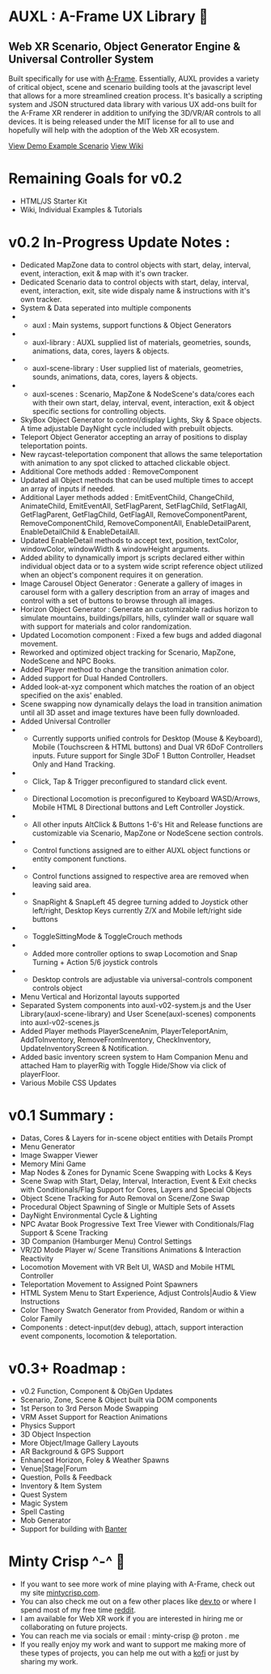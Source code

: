 # AUXL : A-Frame UX Library :palm_tree:

## Web XR Scenario, Object Generator Engine & Universal Controller System

Built specifically for use with [A-Frame](https://github.com/aframevr/). Essentially, AUXL provides a variety of critical object, scene and scenario building tools at the javascript level that allows for a more streamlined creation process. It's basically a scripting system and JSON structured data library with various UX add-ons built for the A-Frame XR renderer in addition to unifying the 3D/VR/AR controls to all devices. It is being released under the MIT license for all to use and hopefully will help with the adoption of the Web XR ecosystem.

[View Demo Example Scenario](https://minty-crisp.github.io/AUXL/)
[View Wiki](https://github.com/Minty-Crisp/AUXL/wiki)

# Remaining Goals for v0.2
- HTML/JS Starter Kit
- Wiki, Individual Examples & Tutorials

# v0.2 In-Progress Update Notes :
- Dedicated MapZone data to control objects with start, delay, interval, event, interaction, exit & map with it's own tracker. 
- Dedicated Scenario data to control objects with start, delay, interval, event, interaction, exit, site wide dispaly name & instructions with it's own tracker.
- System & Data seperated into multiple components
- - auxl : Main systems, support functions & Object Generators
- - auxl-library : AUXL supplied list of materials, geometries, sounds, animations, data, cores, layers & objects.
- - auxl-scene-library : User supplied list of materials, geometries, sounds, animations, data, cores, layers & objects.
- - auxl-scenes : Scenario, MapZone & NodeScene's data/cores each with their own start, delay, interval, event, interaction, exit & object specific sections for controlling objects.
- SkyBox Object Generator to control/display Lights, Sky & Space objects. A time adjustable DayNight cycle included with prebuilt objects.
- Teleport Object Generator accepting an array of positions to display teleportation points.
- New raycast-teleportation component that allows the same teleportation with animation to any spot clicked to attached clickable object.
- Additional Core methods added : RemoveComponent
- Updated all Object methods that can be used multiple times to accept an array of inputs if needed.
- Additional Layer methods added : EmitEventChild, ChangeChild, AnimateChild, EmitEventAll, SetFlagParent, SetFlagChild, SetFlagAll, GetFlagParent, GetFlagChild, GetFlagAll, RemoveComponentParent, RemoveComponentChild, RemoveComponentAll, EnableDetailParent, EnableDetailChild & EnableDetailAll.
- Updated EnableDetail methods to accept text, position, textColor, windowColor, windowWidth & windowHeight arguments.
- Added ability to dynamically import js scripts declared either within individual object data or to a system wide script reference object utilized when an object's component requires it on generation.
- Image Carousel Object Generator : Generate a gallery of images in carousel form with a gallery description from an array of images and control with a set of buttons to browse through all images.
- Horizon Object Generator : Generate an customizable radius horizon to simulate mountains, buildings/pillars, hills, cylinder wall or square wall with support for materials and color randomization.
- Updated Locomotion component : Fixed a few bugs and added diagonal movement.
- Reworked and optimized object tracking for Scenario, MapZone, NodeScene and NPC Books.
- Added Player method to change the transition animation color.
- Added support for Dual Handed Controllers.
- Added look-at-xyz component which matches the roation of an object specified on the axis' enabled.
- Scene swapping now dynamically delays the load in transition animation until all 3D asset and image textures have been fully downloaded.
- Added Universal Controller
- - Currently supports unified controls for Desktop (Mouse & Keyboard), Mobile (Touchscreen & HTML buttons) and Dual VR 6DoF Controllers inputs. Future support for Single 3DoF 1 Button Controller, Headset Only and Hand Tracking.
- - Click, Tap & Trigger preconfigured to standard click event.
- - Directional Locomotion is preconfigured to Keyboard WASD/Arrows, Mobile HTML 8 Directional buttons and Left Controller Joystick.
- - All other inputs AltClick & Buttons 1-6's Hit and Release functions are customizable via Scenario, MapZone or NodeScene section controls.
- - Control functions assigned are to either AUXL object functions or entity component functions.
- - Control functions assigned to respective area are removed when leaving said area.
- - SnapRight & SnapLeft 45 degree turning added to Joystick other left/right, Desktop Keys currently Z/X and Mobile left/right side buttons
- - ToggleSittingMode & ToggleCrouch methods
- - Added more controller options to swap Locomotion and Snap Turning + Action 5/6 joystick controls
- - Desktop controls are adjustable via universal-controls component controls object
- Menu Vertical and Horizontal layouts supported
- Separated System components into auxl-v02-system.js and the User Library(auxl-scene-library) and User Scene(auxl-scenes) components into auxl-v02-scenes.js
- Added Player methods PlayerSceneAnim, PlayerTeleportAnim, AddToInventory, RemoveFromInventory, CheckInventory, UpdateInventoryScreen & Notification.
- Added basic inventory screen system to Ham Companion Menu and attached Ham to playerRig with Toggle Hide/Show via click of playerFloor.
- Various Mobile CSS Updates

# v0.1 Summary :
- Datas, Cores & Layers for in-scene object entities with Details Prompt
- Menu Generator
- Image Swapper Viewer
- Memory Mini Game
- Map Nodes & Zones for Dynamic Scene Swapping with Locks & Keys
- Scene Swap with Start, Delay, Interval, Interaction, Event & Exit checks with Conditionals/Flag Support for Cores, Layers and Special Objects
- Object Scene Tracking for Auto Removal on Scene/Zone Swap
- Procedural Object Spawning of Single or Multiple Sets of Assets
- DayNight Environmental Cycle & Lighting
- NPC Avatar Book Progressive Text Tree Viewer with Conditionals/Flag Support & Scene Tracking
- 3D Companion (Hamburger Menu) Control Settings
- VR/2D Mode Player w/ Scene Transitions Animations & Interaction Reactivity
- Locomotion Movement with VR Belt UI, WASD and Mobile HTML Controller 
- Teleportation Movement to Assigned Point Spawners
- HTML System Menu to Start Experience, Adjust Controls|Audio & View Instructions
- Color Theory Swatch Generator from Provided, Random or within a Color Family
- Components : detect-input(dev debug), attach, support interaction event components, locomotion & teleportation.

# v0.3+ Roadmap :
- v0.2 Function, Component & ObjGen Updates
- Scenario, Zone, Scene & Object built via DOM components
- 1st Person to 3rd Person Mode Swapping
- VRM Asset Support for Reaction Animations
- Physics Support
- 3D Object Inspection
- More Object/Image Gallery Layouts
- AR Background & GPS Support
- Enhanced Horizon, Foley & Weather Spawns
- Venue|Stage|Forum
- Question, Polls & Feedback
- Inventory & Item System
- Quest System
- Magic System
- Spell Casting
- Mob Generator
- Support for building with [Banter](bantervr.com)

# Minty Crisp ^-^ :watermelon: 

- If you want to see more work of mine playing with A-Frame, check out my site [mintycrisp.com](https://mintycrisp.com).
- You can also check me out on a few other places like [dev.to](https://dev.to/mintycrisp) or where I spend most of my free time [reddit](https://www.reddit.com/user/Minty-Crisp/).
- I am available for Web XR work if you are interested in hiring me or collaborating on future projects.
- You can reach me via socials or email : minty-crisp @ proton . me
- If you really enjoy my work and want to support me making more of these types of projects, you can help me out with a [kofi](https://ko-fi.com/mintycrisp) or just by sharing my work.
